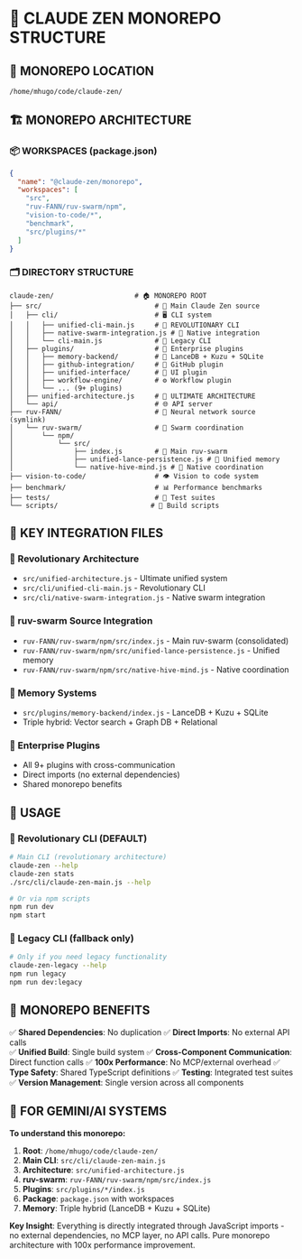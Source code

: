 # 🚀 CLAUDE ZEN MONOREPO STRUCTURE

## 📍 **MONOREPO LOCATION**
```
/home/mhugo/code/claude-zen/
```

## 🏗️ **MONOREPO ARCHITECTURE**

### **📦 WORKSPACES (package.json)**
```json
{
  "name": "@claude-zen/monorepo",
  "workspaces": [
    "src",
    "ruv-FANN/ruv-swarm/npm", 
    "vision-to-code/*",
    "benchmark",
    "src/plugins/*"
  ]
}
```

### **🗂️ DIRECTORY STRUCTURE**

```
claude-zen/                    # 🏠 MONOREPO ROOT
├── src/                            # 🎯 Main Claude Zen source
│   ├── cli/                        # 🖥️ CLI system
│   │   ├── unified-cli-main.js     # 🚀 REVOLUTIONARY CLI
│   │   ├── native-swarm-integration.js # 🧠 Native integration
│   │   └── cli-main.js             # 📜 Legacy CLI
│   ├── plugins/                    # 🔌 Enterprise plugins
│   │   ├── memory-backend/         # 💾 LanceDB + Kuzu + SQLite
│   │   ├── github-integration/     # 🐙 GitHub plugin
│   │   ├── unified-interface/      # 🎨 UI plugin
│   │   ├── workflow-engine/        # ⚙️ Workflow plugin
│   │   └── ... (9+ plugins)
│   ├── unified-architecture.js     # 💎 ULTIMATE ARCHITECTURE
│   └── api/                        # 🌐 API server
├── ruv-FANN/                       # 🧠 Neural network source (symlink)
│   └── ruv-swarm/                  # 🐝 Swarm coordination
│       └── npm/
│           └── src/
│               ├── index.js        # 🚀 Main ruv-swarm
│               ├── unified-lance-persistence.js # 💾 Unified memory
│               └── native-hive-mind.js # 🧠 Native coordination
├── vision-to-code/                 # 👁️ Vision to code system
├── benchmark/                      # 📊 Performance benchmarks
├── tests/                          # 🧪 Test suites
└── scripts/                       # 🔧 Build scripts
```

## 🎯 **KEY INTEGRATION FILES**

### **🚀 Revolutionary Architecture**
- `src/unified-architecture.js` - Ultimate unified system
- `src/cli/unified-cli-main.js` - Revolutionary CLI
- `src/cli/native-swarm-integration.js` - Native swarm integration

### **🧠 ruv-swarm Source Integration**
- `ruv-FANN/ruv-swarm/npm/src/index.js` - Main ruv-swarm (consolidated)
- `ruv-FANN/ruv-swarm/npm/src/unified-lance-persistence.js` - Unified memory
- `ruv-FANN/ruv-swarm/npm/src/native-hive-mind.js` - Native coordination

### **💾 Memory Systems**
- `src/plugins/memory-backend/index.js` - LanceDB + Kuzu + SQLite
- Triple hybrid: Vector search + Graph DB + Relational

### **🔌 Enterprise Plugins**
- All 9+ plugins with cross-communication
- Direct imports (no external dependencies)
- Shared monorepo benefits

## 🚀 **USAGE**

### **🚀 Revolutionary CLI (DEFAULT)**
```bash
# Main CLI (revolutionary architecture)
claude-zen --help
claude-zen stats
./src/cli/claude-zen-main.js --help

# Or via npm scripts
npm run dev
npm start
```

### **📜 Legacy CLI (fallback only)**
```bash
# Only if you need legacy functionality
claude-zen-legacy --help
npm run legacy
npm run dev:legacy
```

## 💎 **MONOREPO BENEFITS**

✅ **Shared Dependencies**: No duplication
✅ **Direct Imports**: No external API calls  
✅ **Unified Build**: Single build system
✅ **Cross-Component Communication**: Direct function calls
✅ **100x Performance**: No MCP/external overhead
✅ **Type Safety**: Shared TypeScript definitions
✅ **Testing**: Integrated test suites
✅ **Version Management**: Single version across all components

## 🎯 **FOR GEMINI/AI SYSTEMS**

**To understand this monorepo:**
1. **Root**: `/home/mhugo/code/claude-zen/`
2. **Main CLI**: `src/cli/claude-zen-main.js` 
3. **Architecture**: `src/unified-architecture.js`
4. **ruv-swarm**: `ruv-FANN/ruv-swarm/npm/src/index.js`
5. **Plugins**: `src/plugins/*/index.js`
6. **Package**: `package.json` with workspaces
7. **Memory**: Triple hybrid (LanceDB + Kuzu + SQLite)

**Key Insight**: Everything is directly integrated through JavaScript imports - no external dependencies, no MCP layer, no API calls. Pure monorepo architecture with 100x performance improvement.